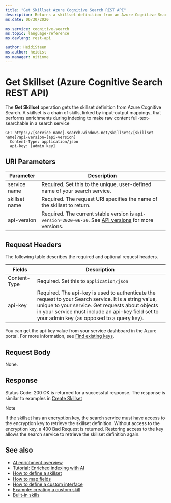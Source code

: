 ```yaml
---
title: "Get Skillset Azure Cognitive Search REST API"
description: Returns a skillset definition from an Azure Cognitive Search service.
ms.date: 06/30/2020

ms.service: cognitive-search
ms.topic: language-reference
ms.devlang: rest-api

author: HeidiSteen
ms.author: heidist
ms.manager: nitinme
---
```

# Get Skillset (Azure Cognitive Search REST API)

The **Get Skillset** operation gets the skillset definition from Azure Cognitive Search. A skillset is a chain of skills, linked by input-output mappings, that performs enrichments during indexing to make raw content full-text-searchable in a search service

```http  
GET https://[service name].search.windows.net/skillsets/[skillset name]?api-version=[api-version]
  Content-Type: application/json  
  api-key: [admin key]  
```  

## URI Parameters

| Parameter  | Description  |
|-------------|--------------|
| service name | Required. Set this to the unique, user-defined name of your search service. |
| skillset name  | Required. The request URI specifies the name of the skillset to return. |
| api-version | Required. The current stable version is `api-version=2020-06-30`. See [API versions](search-service-api-versions.md) for more versions.|

## Request Headers

The following table describes the required and optional request headers.  

|Fields              |Description      |  
|--------------------|-----------------|  
|Content-Type|Required. Set this to `application/json`|  
|api-key|Required. The api-key is used to authenticate the request to your Search service. It is a string value, unique to your service. Get requests about objects in your service must include an api-key field set to your admin key (as opposed to a query key).|  

You can get the api-key value from your service dashboard in the Azure portal. For more information, see [Find existing keys](https://docs.microsoft.com/azure/search/search-security-api-keys#find-existing-keys).

## Request Body

None.  

## Response

Status Code: 200 OK is returned for a successful response. The response is similar to examples in [Create Skillset](create-skillset.md)

> [!NOTE]
> If the skillset has an [encryption key](https://docs.microsoft.com/azure/search/search-security-manage-encryption-keys), the search service must have access to the encryption key to retrieve the skillset definition. Without access to the encryption key, a 400 Bad Request is returned. Restoring access to the key allows the search service to retrieve the skillset definition again.

## See also  

+ [AI enrichment overview](https://docs.microsoft.com/azure/search/cognitive-search-concept-intro)
+ [Tutorial: Enriched indexing with AI](https://docs.microsoft.com/azure/search/cognitive-search-tutorial-blob)
+ [How to define a skillset](https://docs.microsoft.com/azure/search/cognitive-search-defining-skillset)
+ [How to map fields](https://docs.microsoft.com/azure/search/cognitive-search-output-field-mapping)
+ [How to define a custom interface](https://docs.microsoft.com/azure/search/cognitive-search-custom-skill-interface)
+ [Example: creating a custom skill](https://docs.microsoft.com/azure/search/cognitive-search-create-custom-skill-example)
+ [Built-in skills](https://docs.microsoft.com/azure/search/cognitive-search-predefined-skills)